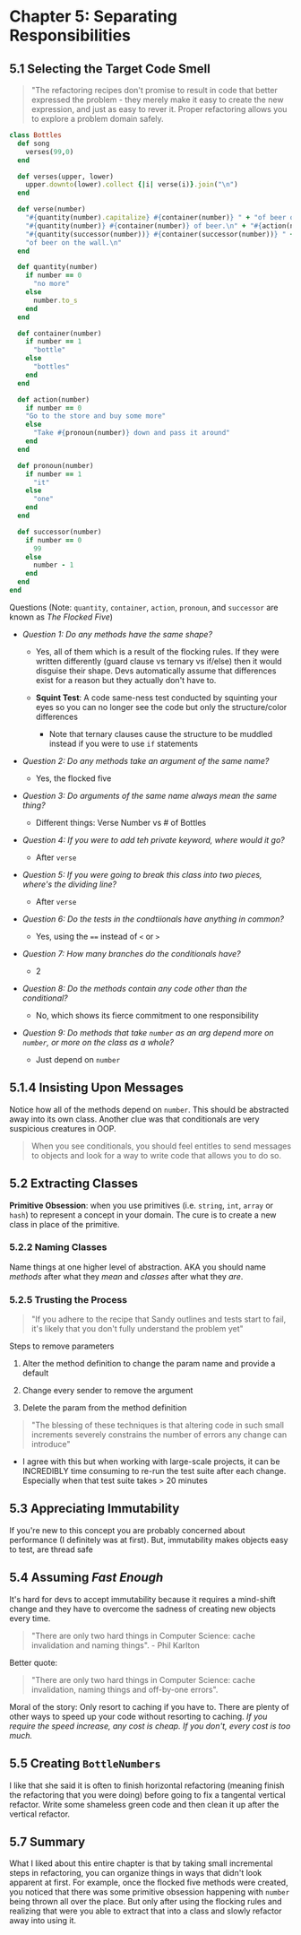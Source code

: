 # Chapter 5: Separating Responsibilities

## 5.1 Selecting the Target Code Smell

> "The refactoring recipes don't promise to result in code that better expressed the problem - they merely make it easy to create the new expression, and just as easy to rever it. Proper refactoring allows you to explore a problem domain safely.

```ruby
class Bottles
  def song
    verses(99,0)
  end

  def verses(upper, lower)
    upper.downto(lower).collect {|i| verse(i)}.join("\n")
  end

  def verse(number)
    "#{quantity(number).capitalize} #{container(number)} " + "of beer on the wall, " +
    "#{quantity(number)} #{container(number)} of beer.\n" + "#{action(number)}, " +
    "#{quantity(successor(number))} #{container(successor(number))} " +
    "of beer on the wall.\n"
  end

  def quantity(number)
    if number == 0
      "no more"
    else
      number.to_s
    end
  end

  def container(number)
    if number == 1
      "bottle"
    else
      "bottles"
    end
  end

  def action(number)
    if number == 0
    "Go to the store and buy some more"
    else
      "Take #{pronoun(number)} down and pass it around"
    end
  end

  def pronoun(number)
    if number == 1
      "it"
    else
      "one"
    end
  end

  def successor(number)
    if number == 0
      99
    else
      number - 1
    end
  end
end
```

Questions (Note: `quantity`, `container`, `action`, `pronoun`, and `successor` are known as _The Flocked Five_)

- _Question 1: Do any methods have the same shape?_

  - Yes, all of them which is a result of the flocking rules. If they were written differently (guard clause vs ternary vs if/else) then it would disguise their shape. Devs automatically assume that differences exist for a reason but they actually don't have to.

  - **Squint Test**: A code same-ness test conducted by squinting your eyes so you can no longer see the code but only the structure/color differences
    - Note that ternary clauses cause the structure to be muddled instead if you were to use `if` statements

- _Question 2: Do any methods take an argument of the same name?_

  - Yes, the flocked five

- _Question 3: Do arguments of the same name always mean the same thing?_

  - Different things: Verse Number vs # of Bottles

- _Question 4: If you were to add teh private keyword, where would it go?_

  - After `verse`

- _Question 5: If you were going to break this class into two pieces, where's the dividing line?_

  - After `verse`

- _Question 6: Do the tests in the condtiionals have anything in common?_

  - Yes, using the `==` instead of `<` or `>`

- _Question 7: How many branches do the conditionals have?_

  - 2

- _Question 8: Do the methods contain any code other than the conditional?_

  - No, which shows its fierce commitment to one responsibility

- _Question 9: Do methods that take `number` as an arg depend more on `number`, or more on the class as a whole?_

  - Just depend on `number`

## 5.1.4 Insisting Upon Messages

  Notice how all of the methods depend on `number`. This should be abstracted away into its own class. Another clue was that conditionals are very suspicious creatures in OOP.

  > When you see conditionals, you should feel entitles to send messages to objects and look for a way to write code that allows you to do so.

## 5.2 Extracting Classes

**Primitive Obsession**: when you use primitives (i.e. `string`, `int`, `array` or `hash`) to represent a concept in your domain. The cure is to create a new class in place of the primitive.

### 5.2.2 Naming Classes

Name things at one higher level of abstraction. AKA you should name _methods_ after what they _mean_ and _classes_ after what they _are_.

### 5.2.5 Trusting the Process

> "If you adhere to the recipe that Sandy outlines and tests start to fail, it's likely that you don't fully understand the problem yet"

Steps to remove parameters

  1) Alter the method definition to change the param name and provide a default

  2) Change every sender to remove the argument

  3) Delete the param from the method definition

> "The blessing of these techniques is that altering code in such small increments severely constrains the number of errors any change can introduce"

  - I agree with this but when working with large-scale projects, it can be INCREDIBLY time consuming to re-run the test suite after each change. Especially when that test suite takes > 20 minutes

## 5.3 Appreciating Immutability

If you're new to this concept you are probably concerned about performance (I definitely was at first). But, immutability makes objects easy to test, are thread safe

## 5.4 Assuming _Fast Enough_

It's hard for devs to accept immutability because it requires a mind-shift change and they have to overcome the sadness of creating new objects every time.

> "There are only two hard things in Computer Science: cache invalidation and naming things". - Phil Karlton

Better quote:

> "There are only two hard things in Computer Science: cache invalidation, naming things and off-by-one errors".

Moral of the story: Only resort to caching if you have to. There are plenty of other ways to speed up your code without resorting to caching. _If you require the speed increase, any cost is cheap. If you don't, every cost is too much._

## 5.5 Creating `BottleNumbers`

I like that she said it is often to finish horizontal refactoring (meaning finish the refactoring that you were doing) before going to fix a tangental vertical refactor. Write some shameless green code and then clean it up after the vertical refactor.

## 5.7 Summary

What I liked about this entire chapter is that by taking small incremental steps in refactoring, you can organize things in ways that didn't look apparent at first. For example, once the flocked five methods were created, you noticed that there was some primitive obsession happening with `number` being thrown all over the place. But only after using the flocking rules and realizing that were you able to extract that into a class and slowly refactor away into using it.
